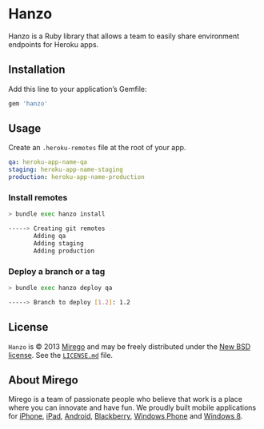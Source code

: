 # Hanzo

Hanzo is a Ruby library that allows a team to easily share environment endpoints for Heroku apps.

## Installation

Add this line to your application’s Gemfile:

```ruby
gem 'hanzo'
```

## Usage

Create an `.heroku-remotes` file at the root of your app.

```yaml
qa: heroku-app-name-qa
staging: heroku-app-name-staging
production: heroku-app-name-production
```

### Install remotes

```bash
> bundle exec hanzo install

-----> Creating git remotes
       Adding qa
       Adding staging
       Adding production
```

### Deploy a branch or a tag

```bash
> bundle exec hanzo deploy qa

-----> Branch to deploy [1.2]: 1.2
```

## License

`Hanzo` is © 2013 [Mirego](http://www.mirego.com) and may be freely distributed under the [New BSD license](http://opensource.org/licenses/BSD-3-Clause).  See the [`LICENSE.md`](https://github.com/mirego/hanzo/blob/master/LICENSE.md) file.

## About Mirego

Mirego is a team of passionate people who believe that work is a place where you can innovate and have fun.
We proudly built mobile applications for
[iPhone](http://mirego.com/en/iphone-app-development/ "iPhone application development"),
[iPad](http://mirego.com/en/ipad-app-development/ "iPad application development"),
[Android](http://mirego.com/en/android-app-development/ "Android application development"),
[Blackberry](http://mirego.com/en/blackberry-app-development/ "Blackberry application development"),
[Windows Phone](http://mirego.com/en/windows-phone-app-development/ "Windows Phone application development") and
[Windows 8](http://mirego.com/en/windows-8-app-development/ "Windows 8 application development").
